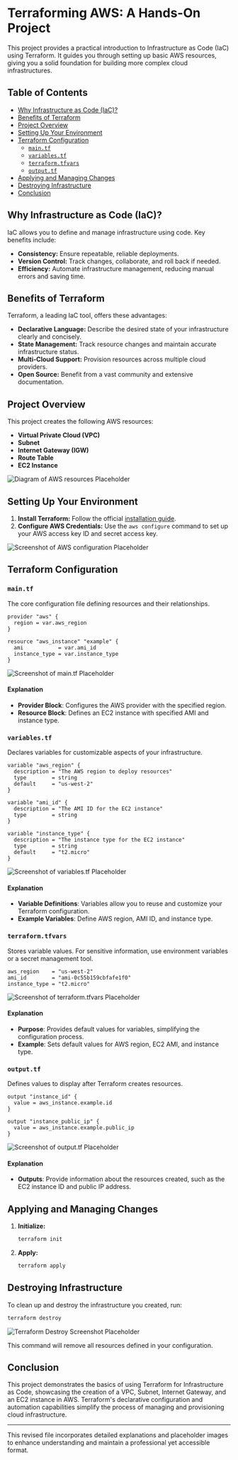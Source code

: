 # Terraforming AWS: A Hands-On Project


This project provides a practical introduction to Infrastructure as Code (IaC) using Terraform. It guides you through setting up basic AWS resources, giving you a solid foundation for building more complex cloud infrastructures.

## Table of Contents
- [Why Infrastructure as Code (IaC)?](#why-infrastructure-as-code-iac)
- [Benefits of Terraform](#benefits-of-terraform)
- [Project Overview](#project-overview)
- [Setting Up Your Environment](#setting-up-your-environment)
- [Terraform Configuration](#terraform-configuration)
    - [`main.tf`](#maintf)
    - [`variables.tf`](#variablestf)
    - [`terraform.tfvars`](#terraformtfvars)
    - [`output.tf`](#outputtf)
- [Applying and Managing Changes](#applying-and-managing-changes)
- [Destroying Infrastructure](#destroying-infrastructure)
- [Conclusion](#conclusion)

## Why Infrastructure as Code (IaC)?

IaC allows you to define and manage infrastructure using code. Key benefits include:

- **Consistency:** Ensure repeatable, reliable deployments.
- **Version Control:** Track changes, collaborate, and roll back if needed.
- **Efficiency:** Automate infrastructure management, reducing manual errors and saving time.

## Benefits of Terraform

Terraform, a leading IaC tool, offers these advantages:

- **Declarative Language:** Describe the desired state of your infrastructure clearly and concisely.
- **State Management:** Track resource changes and maintain accurate infrastructure status.
- **Multi-Cloud Support:** Provision resources across multiple cloud providers.
- **Open Source:** Benefit from a vast community and extensive documentation.

## Project Overview

This project creates the following AWS resources:

- **Virtual Private Cloud (VPC)**
- **Subnet**
- **Internet Gateway (IGW)**
- **Route Table**
- **EC2 Instance**

![Diagram of AWS resources Placeholder](#)

## Setting Up Your Environment

1. **Install Terraform:** Follow the official [installation guide](https://learn.hashicorp.com/tutorials/terraform/install-cli).
2. **Configure AWS Credentials:** Use the `aws configure` command to set up your AWS access key ID and secret access key.

![Screenshot of AWS configuration Placeholder](#)

## Terraform Configuration

### `main.tf`

The core configuration file defining resources and their relationships.

```hcl
provider "aws" {
  region = var.aws_region
}

resource "aws_instance" "example" {
  ami           = var.ami_id
  instance_type = var.instance_type
}
```

![Screenshot of main.tf Placeholder](#)

#### Explanation

- **Provider Block**: Configures the AWS provider with the specified region.
- **Resource Block**: Defines an EC2 instance with specified AMI and instance type.

### `variables.tf`

Declares variables for customizable aspects of your infrastructure.

```hcl
variable "aws_region" {
  description = "The AWS region to deploy resources"
  type        = string
  default     = "us-west-2"
}

variable "ami_id" {
  description = "The AMI ID for the EC2 instance"
  type        = string
}

variable "instance_type" {
  description = "The instance type for the EC2 instance"
  type        = string
  default     = "t2.micro"
}
```

![Screenshot of variables.tf Placeholder](#)

#### Explanation

- **Variable Definitions**: Variables allow you to reuse and customize your Terraform configuration.
- **Example Variables**: Define AWS region, AMI ID, and instance type.

### `terraform.tfvars`

Stores variable values. For sensitive information, use environment variables or a secret management tool.

```hcl
aws_region    = "us-west-2"
ami_id        = "ami-0c55b159cbfafe1f0"
instance_type = "t2.micro"
```

![Screenshot of terraform.tfvars Placeholder](#)

#### Explanation

- **Purpose**: Provides default values for variables, simplifying the configuration process.
- **Example**: Sets default values for AWS region, EC2 AMI, and instance type.

### `output.tf`

Defines values to display after Terraform creates resources.

```hcl
output "instance_id" {
  value = aws_instance.example.id
}

output "instance_public_ip" {
  value = aws_instance.example.public_ip
}
```

![Screenshot of output.tf Placeholder](#)

#### Explanation

- **Outputs**: Provide information about the resources created, such as the EC2 instance ID and public IP address.

## Applying and Managing Changes

1. **Initialize:**
   ```bash
   terraform init
   ```
2. **Apply:**
   ```bash
   terraform apply
   ```

## Destroying Infrastructure

To clean up and destroy the infrastructure you created, run:

```bash
terraform destroy
```

![Terraform Destroy Screenshot Placeholder](#)

This command will remove all resources defined in your configuration.

## Conclusion

This project demonstrates the basics of using Terraform for Infrastructure as Code, showcasing the creation of a VPC, Subnet, Internet Gateway, and an EC2 instance in AWS. Terraform's declarative configuration and automation capabilities simplify the process of managing and provisioning cloud infrastructure.

---

This revised file incorporates detailed explanations and placeholder images to enhance understanding and maintain a professional yet accessible format.
